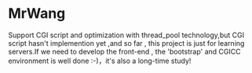 # MrWang
Support CGI script and optimization with thread_pool technology,but CGI script hasn't implemention yet ,and  so far , this project is just for learning servers.If we need to develop the front-end , the 'bootstrap' and CGICC environment is well done :-)，it's also a long-time study!
